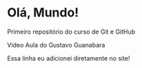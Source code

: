 # Olá, Mundo!
 Primeiro repositório do curso de Git e GitHub

Video Aula do Gustavo Guanabara

Essa linha eu adicionei diretamente no site! 
